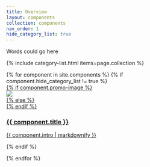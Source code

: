 ```yaml
---
title: Overview
layout: components
collection: components
nav_order: 1
hide_category_list: true
---
```


Words could go here 

{% include category-list.html items=page.collection %}


<div>
 <div class="category-tiles">
  {% for component in site.components %}
   {% if component.hide_category_list != true %}
   <div>
     <a href="{{site.baseurl}}{{ component.url }}" class="{{component.title}}">
       {% if component.promo-image %}
         <div class="category-tiles-thumb"><img src="{{site.url}}assets/images/{{component.promo-image}}"></div>
       {% else %}
        <div class="category-tiles-thumb"></div>
      {% endif %}
       <h3>{{ component.title }}</h3>
       <p>{{ component.intro | markdownify }}</p>
     </a>
   </div>
  {% endif %}
  
  {% endfor %}  
 </div>
</div>
